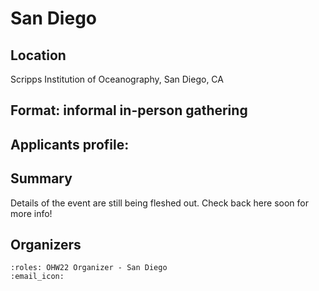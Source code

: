 # San Diego

## Location

Scripps Institution of Oceanography, San Diego, CA

## Format: informal in-person gathering

## Applicants profile:

## Summary

Details of the event are still being fleshed out. Check back here soon for more info!

## Organizers

```{ohw-team}
:roles: OHW22 Organizer - San Diego
:email_icon:
```
